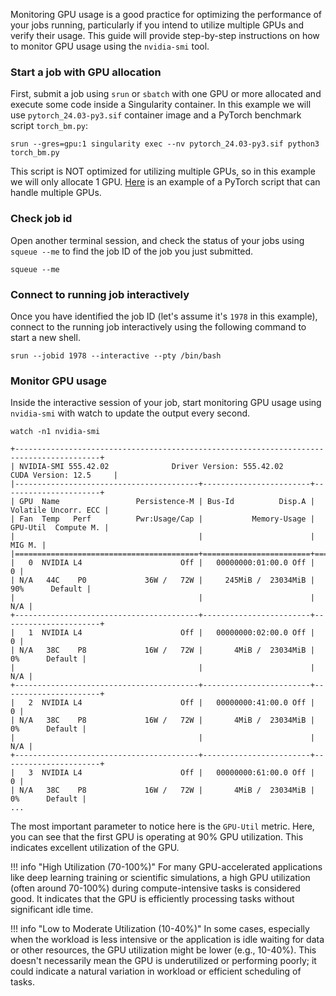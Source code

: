 Monitoring GPU usage is a good practice for optimizing the performance of your jobs running, particularly if you intend to utilize multiple GPUs and verify their usage. This guide will provide step-by-step instructions on how to monitor GPU usage using the `nvidia-smi` tool.

### Start a job with GPU allocation


First, submit a job using `srun` or `sbatch` with one GPU or more allocated and execute some code inside a Singularity container. In this example we will use `pytorch_24.03-py3.sif` container image and a PyTorch benchmark script `torch_bm.py`:

```
srun --gres=gpu:1 singularity exec --nv pytorch_24.03-py3.sif python3 torch_bm.py
```

This script is NOT optimized for utilizing multiple GPUs, so in this example we will only allocate 1 GPU. [Here](multiple-gpus-with-pytorch.md) is an example of a PyTorch script that can handle multiple GPUs.

### Check job id

Open another terminal session, and check the status of your jobs using `squeue --me` to find the job ID of the job you just submitted.

```
squeue --me
```

### Connect to running job interactively

Once you have identified the job ID (let's assume it's `1978` in this example), connect to the running job interactively using the following command to start a new shell.

```
srun --jobid 1978 --interactive --pty /bin/bash
```

### Monitor GPU usage

Inside the interactive session of your job, start monitoring GPU usage using `nvidia-smi` with watch to update the output every second.

```
watch -n1 nvidia-smi
```

```
+-----------------------------------------------------------------------------------------+
| NVIDIA-SMI 555.42.02              Driver Version: 555.42.02      CUDA Version: 12.5     |
|-----------------------------------------+------------------------+----------------------+
| GPU  Name                 Persistence-M | Bus-Id          Disp.A | Volatile Uncorr. ECC |
| Fan  Temp   Perf          Pwr:Usage/Cap |           Memory-Usage | GPU-Util  Compute M. |
|                                         |                        |               MIG M. |
|=========================================+========================+======================|
|   0  NVIDIA L4                      Off |   00000000:01:00.0 Off |                    0 |
| N/A   44C    P0             36W /   72W |     245MiB /  23034MiB |     90%      Default |
|                                         |                        |                  N/A |
+-----------------------------------------+------------------------+----------------------+
|   1  NVIDIA L4                      Off |   00000000:02:00.0 Off |                    0 |
| N/A   38C    P8             16W /   72W |       4MiB /  23034MiB |      0%      Default |
|                                         |                        |                  N/A |
+-----------------------------------------+------------------------+----------------------+
|   2  NVIDIA L4                      Off |   00000000:41:00.0 Off |                    0 |
| N/A   38C    P8             16W /   72W |       4MiB /  23034MiB |      0%      Default |
|                                         |                        |                  N/A |
+-----------------------------------------+------------------------+----------------------+
|   3  NVIDIA L4                      Off |   00000000:61:00.0 Off |                    0 |
| N/A   38C    P8             16W /   72W |       4MiB /  23034MiB |      0%      Default |
...
```

The most important parameter to notice here is the `GPU-Util` metric. Here, you can see that the first GPU is operating at 90% GPU utilization. This indicates excellent utilization of the GPU.

!!! info "High Utilization (70-100%)"
    For many GPU-accelerated applications like deep learning training or scientific simulations, a high GPU utilization (often around 70-100%) during compute-intensive tasks is considered good. It indicates that the GPU is efficiently processing tasks without significant idle time.

!!! info "Low to Moderate Utilization (10-40%)"
    In some cases, especially when the workload is less intensive or the application is idle waiting for data or other resources, the GPU utilization might be lower (e.g., 10-40%). This doesn't necessarily mean the GPU is underutilized or performing poorly; it could indicate a natural variation in workload or efficient scheduling of tasks.